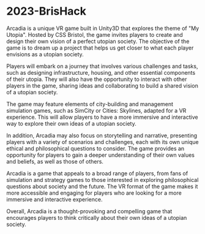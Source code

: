 # 2023-BrisHack

Arcadia is a unique VR game built in Unity3D that explores the theme of "My Utopia". Hosted by CSS Bristol, the game invites players to create and design their own vision of a perfect utopian society. The objective of the game is to dream up a project that helps us get closer to what each player envisions as a utopian society.

Players will embark on a journey that involves various challenges and tasks, such as designing infrastructure, housing, and other essential components of their utopia. They will also have the opportunity to interact with other players in the game, sharing ideas and collaborating to build a shared vision of a utopian society.

The game may feature elements of city-building and management simulation games, such as SimCity or Cities: Skylines, adapted for a VR experience. This will allow players to have a more immersive and interactive way to explore their own ideas of a utopian society.

In addition, Arcadia may also focus on storytelling and narrative, presenting players with a variety of scenarios and challenges, each with its own unique ethical and philosophical questions to consider. The game provides an opportunity for players to gain a deeper understanding of their own values and beliefs, as well as those of others.

Arcadia is a game that appeals to a broad range of players, from fans of simulation and strategy games to those interested in exploring philosophical questions about society and the future. The VR format of the game makes it more accessible and engaging for players who are looking for a more immersive and interactive experience.

Overall, Arcadia is a thought-provoking and compelling game that encourages players to think critically about their own ideas of a utopian society.
